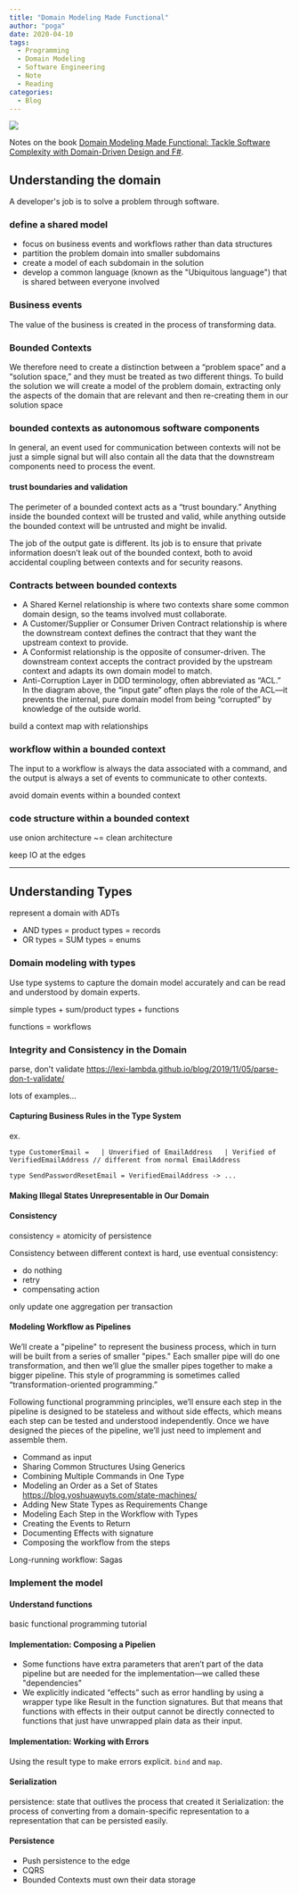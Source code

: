```yaml
---
title: "Domain Modeling Made Functional"
author: "poga"
date: 2020-04-10
tags:
  - Programming
  - Domain Modeling
  - Software Engineering
  - Note
  - Reading
categories:
  - Blog
---
```


![](/post/2020-04-10_domain-modeling-made-functional/book.jpg)

Notes on the book [Domain Modeling Made Functional: Tackle Software Complexity with Domain-Driven Design and F#](https://www.amazon.com/Domain-Modeling-Made-Functional-Domain-Driven/dp/1680502549).

<!--more-->

## Understanding the domain

A developer's job is to solve a problem through software.

### define a shared model

* focus on business events and workflows rather than data structures
* partition the problem domain into smaller subdomains
* create a model of each subdomain in the solution
* develop a common language (known as the "Ubiquitous language") that is shared between everyone involved

### Business events

The value of the business is created in the process of transforming data.

### Bounded Contexts

We therefore need to create a distinction between a “problem space” and a “solution space,” and they must be treated as two different things. To build the solution we will create a model of the problem domain, extracting only the aspects of the domain that are relevant and then re-creating them in our solution space

### bounded contexts as autonomous software components

In general, an event used for communication between contexts will not be just a simple signal but will also contain all the data that the downstream components need to process the event.

#### trust boundaries and validation

The perimeter of a bounded context acts as a “trust boundary.” Anything inside the bounded context will be trusted and valid, while anything outside the bounded context will be untrusted and might be invalid.

The job of the output gate is different. Its job is to ensure that private information doesn’t leak out of the bounded context, both to avoid accidental coupling between contexts and for security reasons.

### Contracts between bounded contexts

* A Shared Kernel relationship is where two contexts share some common domain design, so the teams involved must collaborate.
* A Customer/Supplier or Consumer Driven Contract relationship is where the downstream context defines the contract that they want the upstream context to provide.
* A Conformist relationship is the opposite of consumer-driven. The downstream context accepts the contract provided by the upstream context and adapts its own domain model to match.
* Anti-Corruption Layer in DDD terminology, often abbreviated as “ACL.” In the diagram above, the “input gate” often plays the role of the ACL—it prevents the internal, pure domain model from being “corrupted” by knowledge of the outside world.

build a context map with relationships

### workflow within a bounded context

The input to a workflow is always the data associated with a command, and the output is always a set of events to communicate to other contexts.

avoid domain events within a bounded context

### code structure within a bounded context

use onion architecture ~= clean architecture

keep IO at the edges

---

## Understanding Types

represent a domain with ADTs

* AND types = product types = records
* OR types = SUM types = enums

### Domain modeling with types

Use type systems to capture the domain model accurately and can be read and understood by domain experts.

simple types + sum/product types + functions

functions = workflows

### Integrity and Consistency in the Domain

parse, don't validate https://lexi-lambda.github.io/blog/2019/11/05/parse-don-t-validate/

lots of examples...

#### Capturing Business Rules in the Type System

ex.
```
type​ CustomerEmail = ​  | Unverified ​of​ EmailAddress ​  | Verified ​of​ VerifiedEmailAddress ​// different from normal EmailAddress​

type​ SendPasswordResetEmail = VerifiedEmailAddress -> ...
```

#### Making Illegal States Unrepresentable in Our Domain

#### Consistency

consistency = atomicity of persistence

Consistency between different context is hard, use eventual consistency:

* do nothing
* retry
* compensating action

only update one aggregation per transaction

#### Modeling Workflow as Pipelines

We’ll create a "pipeline" to represent the business process, which in turn will be built from a series of smaller "pipes." Each smaller pipe will do one transformation, and then we’ll glue the smaller pipes together to make a bigger pipeline. This style of programming is sometimes called “transformation-oriented programming.”

Following functional programming principles, we’ll ensure each step in the pipeline is designed to be stateless and without side effects, which means each step can be tested and understood independently. Once we have designed the pieces of the pipeline, we’ll just need to implement and assemble them.

* Command as input
* Sharing Common Structures Using Generics
* Combining Multiple Commands in One Type
* Modeling an Order as a Set of States https://blog.yoshuawuyts.com/state-machines/
* Adding New State Types as Requirements Change
* Modeling Each Step in the Workflow with Types
* Creating the Events to Return
* Documenting Effects with signature
* Composing the workflow from the steps

Long-running workflow: Sagas

### Implement the model

#### Understand functions

basic functional programming tutorial

#### Implementation: Composing a Pipelien

* Some functions have extra parameters that aren’t part of the data pipeline but are needed for the implementation—we called these "dependencies"
* We explicitly indicated “effects” such as error handling by using a wrapper type like Result in the function signatures. But that means that functions with effects in their output cannot be directly connected to functions that just have unwrapped plain data as their input.

#### Implementation: Working with Errors

Using the result type to make errors explicit. `bind` and `map`.

#### Serialization

persistence: state that outlives the process that created it
Serialization: the process of converting from a domain-specific representation to a representation that can be persisted easily.

#### Persistence

* Push persistence to the edge
* CQRS
* Bounded Contexts must own their data storage
